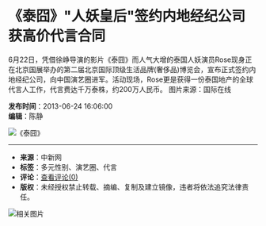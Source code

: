 # 《泰囧》"人妖皇后"签约内地经纪公司 获高价代言合同

6月22日，凭借徐峥导演的影片《泰囧》而人气大增的泰国人妖演员Rose现身正在北京国展举办的第二届北京国际顶级生活品牌(奢侈品)博览会，宣布正式签约内地经纪公司，向中国演艺圈进军。活动现场，Rose更是获得一份泰国地产的全球代言人工作，代言费达千万泰株，约200万人民币。 图片来源：国际在线

**发布时间**：2013-06-24 16:06:00  
**编辑**：陈静

![《泰囧》](http://i7.chinanews.com/tp/hd2011/2013/06-24/U335P4T426D216952F16470DT20130624160600.jpg)

---

- **来源**：中新网
- **标签**：多元性别、演艺圈、代言
- **评论**：[查看评论(0)](http://comment.chinanews.com/comments/comments.php?newsid=4963159)  
- **版权**：未经授权禁止转载、摘编、复制及建立镜像，违者将依法追究法律责任。

![相关图片](http://i7.chinanews.com/tp/hd2011/2013/06-24/U335P4T425D23051F16506DT20130624160502.jpg)